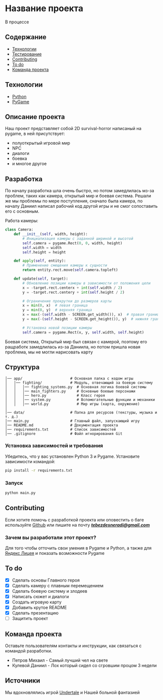 # Название проекта

В процессе

## Содержание

- [Технологии](#технологии)
- [Тестирование](#тестирование)
- [Contributing](#contributing)
- [To do](#to-do)
- [Команда проекта](#команда-проекта)

## Технологии

- [Python](https://www.python.org/)
- [PyGame](https://www.pygame.org/)

## Описание проекта

Наш проект представляет собой 2D survival-horror написаный на pygame, в ней присутствует:

- полуоткрытый игровой мир
- NPC
- диалоги
- боевка
- и многое другое

## Разработка

По началу разработка шла очень быстро, но потом замедлилась мз-за проблем, таких как камера, открытый мир и боевая система.
Решали же мы проблемы по мере поступления, сначало была камера, по началу Даниил написал рабочий код другой игры и не смог сопоставить его с основным.

Работа камеры:

```python
class Camera:
    def __init__(self, width, height):
        # Инициализация камеры с заданной шириной и высотой
        self.camera = pygame.Rect(0, 0, width, height)
        self.width = width
        self.height = height

    def apply(self, entity):
        # Применение смещения камеры к сущности
        return entity.rect.move(self.camera.topleft)

    def update(self, target):
        # Обновление позиции камеры в зависимости от положения цели
        x = -target.rect.centerx + int(self.width / 2)
        y = -target.rect.centery + int(self.height / 2)

        # Ограничение прокрутки до размеров карты
        x = min(0, x)  # левая граница
        y = min(0, y)  # верхняя граница
        x = max(-(self.width - SCREEN.get_width()), x)  # правая граница
        y = max(-(self.height - SCREEN.get_height()), y)  # нижняя граница

        # Установка новой позиции камеры
        self.camera = pygame.Rect(x, y, self.width, self.height)
```

Боевая система,
Открытый мир был связан с камерой, поэтому его ращработк замедлилась из-за Даниила, но потом пришла новая проблема, мы не могли нарисовать карту

## Структура

```
│── app/                      # Основная папка с кодом игры
│   │── fighting/             # Модуль, отвечающий за боевую систему
│   │   │── fighting_systems.py  # Основная логика боевой системы
│   │   │── main_fighters.py     # Основные боевые персонажи
│   │   │── hero.py              # Класс героя
│   │   │── system.py            # Вспомогательные функции и механики
│   │   │── world.py             # Мир игры (карта, окружение)
│
│── data/                     # Папка для ресурсов (текстуры, музыка и т. д.)
│── main.py                   # Главный файл, запускающий игру
│── README.md                 # Документация проекта
│── requirements.txt          # Список зависимостей
│── .gitignore                # Файл игнорирования Git
```

### Установка зависимостей и требования

Убедитесь, что у вас установлен Python 3 и Pygame. Установите зависимости командой:

```bash
pip install -r requirements.txt
```

### Запуск

```bash
python main.py
```

## Contributing

Если хотите помочь с разработкой проекта или оповестить о баге используйте [Github](https://github.com/) или пишите на почту ***tebezdesneradi@gmail.com***

### Зачем вы разработали этот проект?

Для того чтобы отточить свои умения в Pygame и Python, а также для [Яндекс Лицея](https://lyceum.yandex.ru/) и показать возможности Pygame

## To do

* [X] Сделать основы Главного героя
* [X] Сделать камеру с плавным перемещением
* [X] Сделать боевую систему и злодеев
* [X] Написать сюжет и диалоги
* [X] Создать игровую карту
* [X] Добавить крутое README
* [X] Сделать презентацию
* [ ] Защитить проект

## Команда проекта

Оставьте пользователям контакты и инструкции, как связаться с командой разработки.

- Петров Михаил - Самый лучший чел на свете
- Кулевой Даниил - Лох который сидел со сгровшим процом 3 недели

## Источники

Мы вдохновлялись игрой [Undertale](https://store.steampowered.com/app/391540/Undertale/) и Нашей больной фантазией

